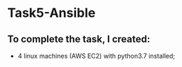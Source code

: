 # Task5-Ansible

## To complete the task, I created:
* 4 linux machines (AWS EC2) with python3.7 installed;
